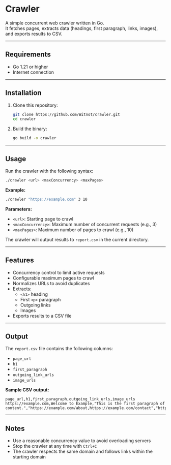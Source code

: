 # Crawler

A simple concurrent web crawler written in Go.  
It fetches pages, extracts data (headings, first paragraph, links, images), and exports results to CSV.

---

## Requirements
- Go 1.21 or higher
- Internet connection

---

## Installation

1. Clone this repository:
   ```bash
   git clone https://github.com/Witnot/crawler.git
   cd crawler
   ```

2. Build the binary:
   ```bash
   go build -o crawler
   ```

---

## Usage

Run the crawler with the following syntax:

```bash
./crawler <url> <maxConcurrency> <maxPages>
```

**Example:**
```bash
./crawler "https://example.com" 3 10
```

**Parameters:**
- `<url>`: Starting page to crawl
- `<maxConcurrency>`: Maximum number of concurrent requests (e.g., 3)
- `<maxPages>`: Maximum number of pages to crawl (e.g., 10)

The crawler will output results to `report.csv` in the current directory.

---

## Features

- Concurrency control to limit active requests
- Configurable maximum pages to crawl
- Normalizes URLs to avoid duplicates
- Extracts:
  - `<h1>` heading
  - First `<p>` paragraph
  - Outgoing links
  - Images
- Exports results to a CSV file

---

## Output

The `report.csv` file contains the following columns:
- `page_url`
- `h1`
- `first_paragraph`
- `outgoing_link_urls`
- `image_urls`

**Sample CSV output:**
```
page_url,h1,first_paragraph,outgoing_link_urls,image_urls
https://example.com,Welcome to Example,"This is the first paragraph of content.","https://example.com/about,https://example.com/contact","https://example.com/logo.png,https://example.com/banner.jpg"
```

---

## Notes

- Use a reasonable concurrency value to avoid overloading servers
- Stop the crawler at any time with `Ctrl+C`
- The crawler respects the same domain and follows links within the starting domain
